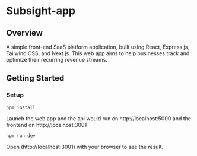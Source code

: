 # Subsight-app


## Overview
A simple front-end SaaS platform application, built using React, Express.js, Tailwind CSS, and Next.js. This web app aims to help businesses track and optimize their recurring revenue streams.

## Getting Started

### Setup

```shell
npm install
```

Launch the web app and the api would run on http://localhost:5000 and the frontend on http://localhost:3001

```shell
npm run dev
```


Open (http://localhost:3001) with your browser to see the result.
